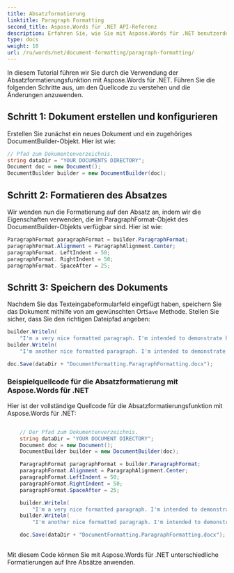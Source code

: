 ```yaml
---
title: Absatzformatierung
linktitle: Paragraph Formatting
second_title: Aspose.Words für .NET API-Referenz
description: Erfahren Sie, wie Sie mit Aspose.Words für .NET benutzerdefinierte Formatierungen auf Ihre Absätze anwenden.
type: docs
weight: 10
url: /ru/words/net/document-formatting/paragraph-formatting/
---
```


In diesem Tutorial führen wir Sie durch die Verwendung der Absatzformatierungsfunktion mit Aspose.Words für .NET. Führen Sie die folgenden Schritte aus, um den Quellcode zu verstehen und die Änderungen anzuwenden.

## Schritt 1: Dokument erstellen und konfigurieren

Erstellen Sie zunächst ein neues Dokument und ein zugehöriges DocumentBuilder-Objekt. Hier ist wie:

```csharp
// Pfad zum Dokumentenverzeichnis.
string dataDir = "YOUR DOCUMENTS DIRECTORY";
Document doc = new Document();
DocumentBuilder builder = new DocumentBuilder(doc);
```

## Schritt 2: Formatieren des Absatzes

Wir wenden nun die Formatierung auf den Absatz an, indem wir die Eigenschaften verwenden, die im ParagraphFormat-Objekt des DocumentBuilder-Objekts verfügbar sind. Hier ist wie:

```csharp
ParagraphFormat paragraphFormat = builder.ParagraphFormat;
paragraphFormat.Alignment = ParagraphAlignment.Center;
paragraphFormat. LeftIndent = 50;
paragraphFormat. RightIndent = 50;
paragraphFormat. SpaceAfter = 25;
```

## Schritt 3: Speichern des Dokuments

 Nachdem Sie das Texteingabeformularfeld eingefügt haben, speichern Sie das Dokument mithilfe von am gewünschten Ort`Save` Methode. Stellen Sie sicher, dass Sie den richtigen Dateipfad angeben:

```csharp
builder.Writeln(
	"I'm a very nice formatted paragraph. I'm intended to demonstrate how the left and right indents affect word wrapping.");
builder.Writeln(
	"I'm another nice formatted paragraph. I'm intended to demonstrate how the space after paragraph looks like.");

doc.Save(dataDir + "DocumentFormatting.ParagraphFormatting.docx");
```

### Beispielquellcode für die Absatzformatierung mit Aspose.Words für .NET

Hier ist der vollständige Quellcode für die Absatzformatierungsfunktion mit Aspose.Words für .NET:


```csharp

	// Der Pfad zum Dokumentenverzeichnis.
	string dataDir = "YOUR DOCUMENT DIRECTORY";
	Document doc = new Document();
	DocumentBuilder builder = new DocumentBuilder(doc);

	ParagraphFormat paragraphFormat = builder.ParagraphFormat;
	paragraphFormat.Alignment = ParagraphAlignment.Center;
	paragraphFormat.LeftIndent = 50;
	paragraphFormat.RightIndent = 50;
	paragraphFormat.SpaceAfter = 25;

	builder.Writeln(
		"I'm a very nice formatted paragraph. I'm intended to demonstrate how the left and right indents affect word wrapping.");
	builder.Writeln(
		"I'm another nice formatted paragraph. I'm intended to demonstrate how the space after paragraph looks like.");

	doc.Save(dataDir + "DocumentFormatting.ParagraphFormatting.docx");
	
```

Mit diesem Code können Sie mit Aspose.Words für .NET unterschiedliche Formatierungen auf Ihre Absätze anwenden.

